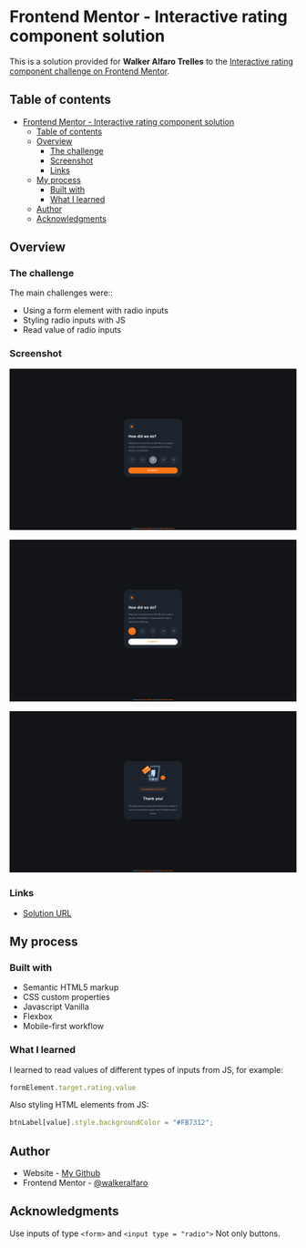 

# Frontend Mentor - Interactive rating component solution

This is a solution provided for **Walker Alfaro Trelles** to the [Interactive rating component challenge on Frontend Mentor](https://www.frontendmentor.io/challenges/interactive-rating-component-koxpeBUmI).

## Table of contents

- [Frontend Mentor - Interactive rating component solution](#frontend-mentor---interactive-rating-component-solution)
  - [Table of contents](#table-of-contents)
  - [Overview](#overview)
    - [The challenge](#the-challenge)
    - [Screenshot](#screenshot)
    - [Links](#links)
  - [My process](#my-process)
    - [Built with](#built-with)
    - [What I learned](#what-i-learned)
  - [Author](#author)
  - [Acknowledgments](#acknowledgments)

## Overview

### The challenge

The main challenges were::

- Using a form element with radio inputs
- Styling radio inputs with JS
- Read value of radio inputs

### Screenshot

![screenshots_select_input](https://github.com/WalkerAlfaro/interactive-rating-component-main/blob/main/screenshots/select.png)

![screenshots_submit_input](https://github.com/WalkerAlfaro/interactive-rating-component-main/blob/main/screenshots/submit.png)

![screenshots_thanks_card](https://github.com/WalkerAlfaro/interactive-rating-component-main/blob/main/screenshots/thanks.png)

### Links

-  [Solution URL](https://github.com/WalkerAlfaro/interactive-rating-component-main)

## My process

### Built with

- Semantic HTML5 markup
- CSS custom properties
- Javascript Vanilla
- Flexbox
- Mobile-first workflow

### What I learned

I learned to read values of different types of inputs from JS, for example:

```javascript
formElement.target.rating.value

```

Also styling HTML elements from JS:

```javascript
btnLabel[value].style.backgroundColor = "#FB7312";
```



## Author

- Website - [My Github](https://github.com/WalkerAlfaro)
- Frontend Mentor - [@walkeralfaro](https://www.frontendmentor.io/profile/WalkerAlfaro)

## Acknowledgments

Use inputs of type `<form>` and `<input type = "radio">` Not only buttons.
